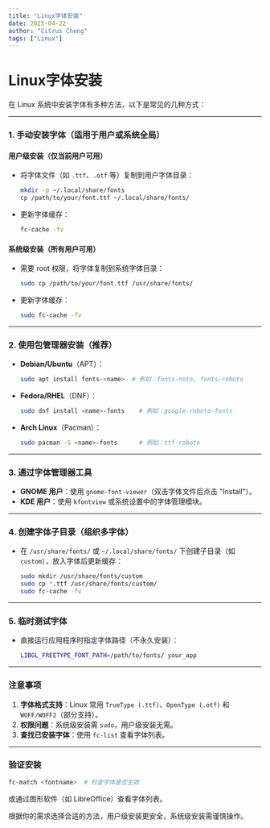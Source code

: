 ```yaml
---
title: "Linux字体安装"
date: 2025-04-22
author: "Citrus Cheng"
tags: ["Linux"]
---
```


# Linux字体安装
在 Linux 系统中安装字体有多种方法，以下是常见的几种方式：

---

### **1. 手动安装字体（适用于用户或系统全局）**
#### **用户级安装（仅当前用户可用）**
- 将字体文件（如 `.ttf`、`.otf` 等）复制到用户字体目录：
  ```bash
  mkdir -p ~/.local/share/fonts
  cp /path/to/your/font.ttf ~/.local/share/fonts/
  ```
- 更新字体缓存：
  ```bash
  fc-cache -fv
  ```

#### **系统级安装（所有用户可用）**
- 需要 root 权限，将字体复制到系统字体目录：
  ```bash
  sudo cp /path/to/your/font.ttf /usr/share/fonts/
  ```
- 更新字体缓存：
  ```bash
  sudo fc-cache -fv
  ```

---

### **2. 使用包管理器安装（推荐）**
- **Debian/Ubuntu**（APT）：
  ```bash
  sudo apt install fonts-<name>  # 例如：fonts-noto, fonts-roboto
  ```
- **Fedora/RHEL**（DNF）：
  ```bash
  sudo dnf install <name>-fonts    # 例如：google-roboto-fonts
  ```
- **Arch Linux**（Pacman）：
  ```bash
  sudo pacman -S <name>-fonts      # 例如：ttf-roboto
  ```

---

### **3. 通过字体管理器工具**
- **GNOME 用户**：使用 `gnome-font-viewer`（双击字体文件后点击 "Install"）。
- **KDE 用户**：使用 `kfontview` 或系统设置中的字体管理模块。

---

### **4. 创建字体子目录（组织多字体）**
- 在 `/usr/share/fonts/` 或 `~/.local/share/fonts/` 下创建子目录（如 `custom`），放入字体后更新缓存：
  ```bash
  sudo mkdir /usr/share/fonts/custom
  sudo cp *.ttf /usr/share/fonts/custom/
  sudo fc-cache -fv
  ```

---

### **5. 临时测试字体**
- 直接运行应用程序时指定字体路径（不永久安装）：
  ```bash
  LIBGL_FREETYPE_FONT_PATH=/path/to/fonts/ your_app
  ```

---

### **注意事项**
1. **字体格式支持**：Linux 常用 `TrueType (.ttf)`、`OpenType (.otf)` 和 `WOFF/WOFF2`（部分支持）。
2. **权限问题**：系统级安装需 `sudo`，用户级安装无需。
3. **查找已安装字体**：使用 `fc-list` 查看字体列表。

---

### **验证安装**
```bash
fc-match <fontname>  # 检查字体是否生效
```
或通过图形软件（如 LibreOffice）查看字体列表。

根据你的需求选择合适的方法，用户级安装更安全，系统级安装需谨慎操作。